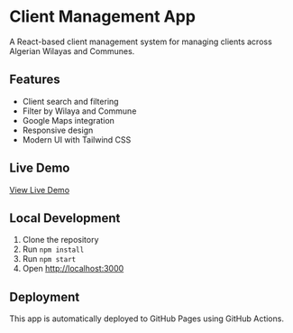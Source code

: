 # Client Management App

A React-based client management system for managing clients across Algerian Wilayas and Communes.

## Features

- Client search and filtering
- Filter by Wilaya and Commune
- Google Maps integration
- Responsive design
- Modern UI with Tailwind CSS

## Live Demo

[View Live Demo](https://yourusername.github.io/client-management-app)

## Local Development

1. Clone the repository
2. Run `npm install`
3. Run `npm start`
4. Open [http://localhost:3000](http://localhost:3000)

## Deployment

This app is automatically deployed to GitHub Pages using GitHub Actions.